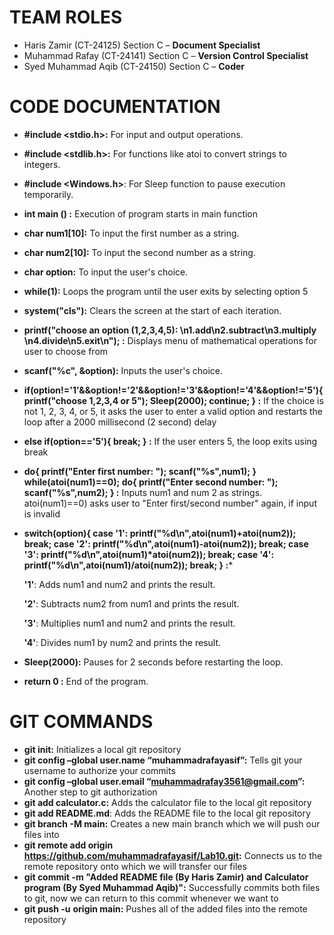 # **TEAM ROLES**
- Haris Zamir (CT-24125) Section C – **Document Specialist**
- Muhammad Rafay (CT-24141) Section C – **Version Control Specialist**
- Syed Muhammad Aqib (CT-24150) Section C – **Coder**
# **CODE DOCUMENTATION**
- **#include <stdio.h>:** For input and output operations.
- **#include <stdlib.h>:** For functions like atoi to convert strings to integers.
- **#include <Windows.h>**: For Sleep function to pause execution temporarily.
- **int main () :** Execution of program starts in main function
- **char num1[10]:** To input the first number as a string.
- **char num2[10]:** To input the second number as a string.
- **char option:** To input the user's choice.
- **while(1):** Loops the program until the user exits by selecting option 5
- **system("cls"):** Clears the screen at the start of each iteration.
- **printf("choose an option (1,2,3,4,5): \n1.add\n2.subtract\n3.multiply \n4.divide\n5.exit\n"); :** Displays menu of mathematical operations for user to choose from
- **scanf("%c", &option):**  Inputs the user's choice.
- **if(option!='1'&&option!='2'&&option!='3'&&option!='4'&&option!='5'){ printf("choose 1,2,3,4 or 5"); Sleep(2000); continue; } :** If the choice is not 1, 2, 3, 4, or 5, it asks the user to enter a valid option and restarts the loop after a 2000 millisecond (2 second) delay 
- **else if(option=='5'){ break; } :** If the user enters 5, the loop exits using break
- **do{ printf("Enter first number: "); scanf("%s",num1); } while(atoi(num1)==0); do{ printf("Enter second number: "); scanf("%s",num2); } :** Inputs num1 and num 2 as strings. atoi(num1)==0) asks user to "Enter first/second number" again, if input is invalid
- **switch(option){ case '1': printf("%d\n",atoi(num1)+atoi(num2)); break; case '2': printf("%d\n",atoi(num1)-atoi(num2)); break; case '3': printf("%d\n",atoi(num1)\*atoi(num2)); break; case '4': printf("%d\n",atoi(num1)/atoi(num2)); break; } :*** 

  **'1'**: Adds num1 and num2 and prints the result.

  **'2'**: Subtracts num2 from num1 and prints the result.

  **'3'**: Multiplies num1 and num2 and prints the result.

  **'4'**: Divides num1 by num2 and prints the result.

- **Sleep(2000):** Pauses for 2 seconds before restarting the loop.
- **return 0 :**  End of the program.
# **GIT COMMANDS**
- **git init:** Initializes a local git repository
- **git config –global user.name “muhammadrafayasif”:** Tells git your username to authorize your commits
- **git config –global user.email “muhammadrafay3561@gmail.com”:** Another step to git authorization
- **git add calculator.c:** Adds the calculator file to the local git repository
- **git add README.md**: Adds the README file to the local git repository
- **git branch -M main:** Creates a new main branch which we will push our files into
- **git remote add origin <https://github.com/muhammadrafayasif/Lab10.git>:** Connects us to the remote repository onto which we will transfer our files
- **git commit -m "Added README file (By Haris Zamir) and Calculator program (By Syed Muhammad Aqib)":** Successfully commits both files to git, now we can return to this commit whenever we want to
- **git push -u** **origin main:** Pushes all of the added files into the remote repository 
